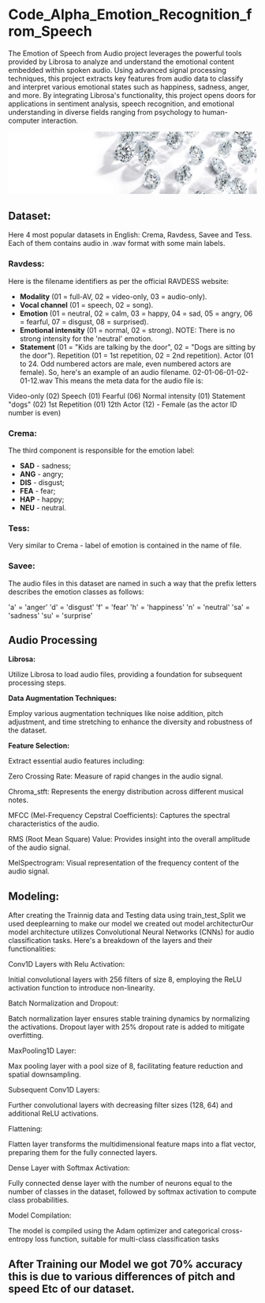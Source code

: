 # Code_Alpha_Emotion_Recognition_from_Speech
The Emotion of Speech from Audio project leverages the powerful tools provided by Librosa to analyze and understand the emotional content embedded within spoken audio. Using advanced signal processing techniques, this project extracts key features from audio data to classify and interpret various emotional states such as happiness, sadness, anger, and more. By integrating Librosa's functionality, this project opens doors for applications in sentiment analysis, speech recognition, and emotional understanding in diverse fields ranging from psychology to human-computer interaction.

![](https://github.com/BahramJannesar/DiamondsMachineLearning/blob/master/Image/GuideToDiamonds_LP_Hero_Desktop_v2-2.jpeg)

## Dataset:

Here 4 most popular datasets in English: Crema, Ravdess, Savee and Tess. Each of them contains audio in .wav format with some main labels.

### Ravdess:

Here is the filename identifiers as per the official RAVDESS website:

* **Modality** (01 = full-AV, 02 = video-only, 03 = audio-only).
* **Vocal channel** (01 = speech, 02 = song).
* **Emotion** (01 = neutral, 02 = calm, 03 = happy, 04 = sad, 05 = angry, 06 = fearful, 07 = disgust, 08 = surprised).
* **Emotional intensity** (01 = normal, 02 = strong). NOTE: There is no strong intensity for the 'neutral' emotion.
* **Statement** (01 = "Kids are talking by the door", 02 = "Dogs are sitting by the door").
Repetition (01 = 1st repetition, 02 = 2nd repetition).
Actor (01 to 24. Odd numbered actors are male, even numbered actors are female).
So, here's an example of an audio filename. 02-01-06-01-02-01-12.wav This means the meta data for the audio file is:

Video-only (02)
Speech (01)
Fearful (06)
Normal intensity (01)
Statement "dogs" (02)
1st Repetition (01)
12th Actor (12) - Female (as the actor ID number is even)

### Crema:

The third component is responsible for the emotion label:

* **SAD** - sadness;
* **ANG** - angry;
* **DIS** - disgust;
* **FEA** - fear;
* **HAP** - happy;
* **NEU** - neutral.

### Tess:

Very similar to Crema - label of emotion is contained in the name of file.

### Savee:

The audio files in this dataset are named in such a way that the prefix letters describes the emotion classes as follows:

'a' = 'anger'
'd' = 'disgust'
'f' = 'fear'
'h' = 'happiness'
'n' = 'neutral'
'sa' = 'sadness'
'su' = 'surprise'

## Audio Processing

**Librosa:**

Utilize Librosa to load audio files, providing a foundation for subsequent processing steps.

**Data Augmentation Techniques:**

Employ various augmentation techniques like noise addition, pitch adjustment, and time stretching to enhance the diversity and robustness of the dataset.

**Feature Selection:**

Extract essential audio features including:

Zero Crossing Rate: Measure of rapid changes in the audio signal.

Chroma_stft: Represents the energy distribution across different musical notes.

MFCC (Mel-Frequency Cepstral Coefficients): Captures the spectral characteristics of the audio.

RMS (Root Mean Square) Value: Provides insight into the overall amplitude of the audio signal.

MelSpectrogram: Visual representation of the frequency content of the audio signal.


## Modeling:
After creating the Trainnig data and Testing data using train_test_Split we used deeplearning to make our model we created out model architecturOur model architecture utilizes Convolutional Neural Networks (CNNs) for audio classification tasks. Here's a breakdown of the layers and their functionalities:

Conv1D Layers with Relu Activation:

Initial convolutional layers with 256 filters of size 8, employing the ReLU activation function to introduce non-linearity.

Batch Normalization and Dropout:

Batch normalization layer ensures stable training dynamics by normalizing the activations. Dropout layer with 25% dropout rate is added to mitigate overfitting.

MaxPooling1D Layer:

Max pooling layer with a pool size of 8, facilitating feature reduction and spatial downsampling.

Subsequent Conv1D Layers:

Further convolutional layers with decreasing filter sizes (128, 64) and additional ReLU activations.

Flattening:

Flatten layer transforms the multidimensional feature maps into a flat vector, preparing them for the fully connected layers.

Dense Layer with Softmax Activation:

Fully connected dense layer with the number of neurons equal to the number of classes in the dataset, followed by softmax activation to compute class probabilities.

Model Compilation:

The model is compiled using the Adam optimizer and categorical cross-entropy loss function, suitable for multi-class classification tasks

## After Training our Model we got 70% accuracy this is due to various differences of pitch and speed Etc of our dataset.

